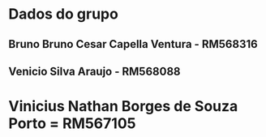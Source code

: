 # Dados do grupo

## Bruno Bruno Cesar Capella Ventura - RM568316

## Venicio Silva  Araujo - RM568088

# Vinicius Nathan Borges de Souza Porto = RM567105